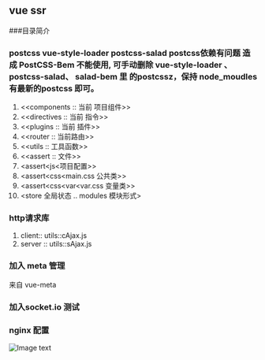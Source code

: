 ## vue ssr
###目录简介
### postcss vue-style-loader postcss-salad postcss依赖有问题 造成 PostCSS-Bem 不能使用, 可手动删除 vue-style-loader 、 postcss-salad、 salad-bem  里 的postcssz，保持 node_moudles 有最新的postcss 即可。
1. <<components :: 当前 项目组件>>
2. <<directives :: 当前 指令>>
3. <<plugins  :: 当前 插件>>
4. <<router :: 当前路由>>
5. <<utils :: 工具函数>>
6. <<assert :: 文件>>
7. <assert<js<项目配置>>
8. <assert<css<main.css 公共类>>
9. <assert<css<var<var.css 变量类>>
10. <store 全局状态 .. modules 模块形式>
### http请求库
1. client:: utils::cAjax.js
2. server :: utils::sAjax.js
### 加入 meta 管理
来自 vue-meta
### 加入socket.io 测试
### nginx 配置
![Image text](http://api.jcmark.cn/public/uploads/a4/6ad3e2db6568a077a6779474ee7389.jpg)
